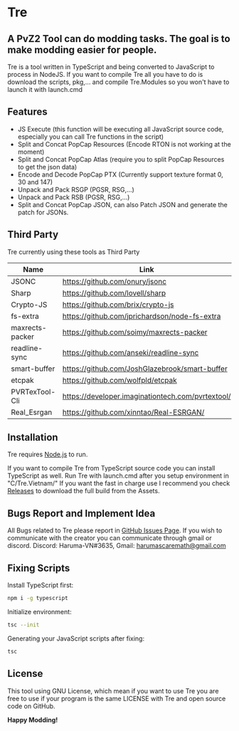 # Tre
## A PvZ2 Tool can do modding tasks. The goal is to make modding easier for people.


Tre is a tool written in TypeScript and being converted to JavaScript to process in NodeJS. If you want to compile
Tre all you have to do is download the scripts, pkg,... and compile Tre.Modules so you won't have to launch it
with launch.cmd


## Features

- JS Execute (this function will be executing all JavaScript source code, especially you can call Tre functions in the script)
- Split and Concat PopCap Resources (Encode RTON is not working at the moment)
- Split and Concat PopCap Atlas (require you to split PopCap Resources to get the json data)
- Encode and Decode PopCap PTX (Currently support texture format 0, 30 and 147)
- Unpack and Pack RSGP (PGSR, RSG,...)
- Unpack and Pack RSB (PGSR, RSG,...)
- Split and Concat PopCap JSON, can also Patch JSON and generate the patch for JSONs.

## Third Party

Tre currently using these tools as Third Party

| Name | Link |
| ------ | ------ |
| JSONC | https://github.com/onury/jsonc |
| Sharp | https://github.com/lovell/sharp |
| Crypto-JS | https://github.com/brix/crypto-js |
| fs-extra | https://github.com/jprichardson/node-fs-extra|
| maxrects-packer | https://github.com/soimy/maxrects-packer|
| readline-sync | https://github.com/anseki/readline-sync |
| smart-buffer | https://github.com/JoshGlazebrook/smart-buffer |
| etcpak | https://github.com/wolfpld/etcpak |
| PVRTexTool-Cli | https://developer.imaginationtech.com/pvrtextool/ |
| Real_Esrgan | https://github.com/xinntao/Real-ESRGAN/ |
## Installation

Tre requires [Node.js](https://nodejs.org/) to run.

If you want to compile Tre from TypeScript source code you can install TypeScript as well.
Run Tre with launch.cmd after you setup environment in "C/Tre.Vietnam/"
If you want the fast in charge use I recommend you check [Releases](https://github.com/Tre-VN/Tre/releases/) to download the full build from the Assets.
## Bugs Report and Implement Idea

All Bugs related to Tre please report in [GitHub Issues Page](https://github.com/Tre-VN/Tre/issues/).
If you wish to communicate with the creator you can communicate through gmail or discord.
Discord: Haruma-VN#3635,
Gmail: harumascaremath@gmail.com

## Fixing Scripts

Install TypeScript first:

```sh
npm i -g typescript
```
Initialize environment:

```sh
tsc --init
```
Generating your JavaScript scripts after fixing:

```sh
tsc
```


## License

This tool using GNU License, which mean if you want to use Tre you are free to use if your program is the same LICENSE with Tre and open source code on GitHub.

**Happy Modding!**

